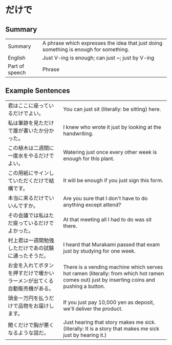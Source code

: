 # だけで

## Summary

<table><tr>   <td>Summary</td>   <td>A phrase which expresses the idea that just doing something is enough for something.</td></tr><tr>   <td>English</td>   <td>Just V-ing is enough; can just ~; just by V-ing</td></tr><tr>   <td>Part of speech</td>   <td>Phrase</td></tr></table>

## Example Sentences

<table><tr>   <td>君はここに座っているだけでよい。</td>   <td>You can just sit (literally: be sitting) here.</td></tr><tr>   <td>私は筆跡を見ただけで誰が書いたか分かった。</td>   <td>I knew who wrote it just by looking at the handwriting.</td></tr><tr>   <td>この植木は二週間に一度水をやるだけでよい。</td>   <td>Watering just once every other week is enough for this plant.</td></tr><tr>   <td>この用紙にサインしていただくだけで結構です。</td>   <td>It will be enough if you just sign this form.</td></tr><tr>   <td>本当に来るだけでいいんですか。</td>   <td>Are you sure that I don't have to do anything except attend?</td></tr><tr>   <td>その会議では私はただ座っているだけでよかった。</td>   <td>At that meeting all I had to do was sit there.</td></tr><tr>   <td>村上君は一週間勉強しただけであの試験に通ったそうだ。</td>   <td>I heard that Murakami passed that exam just by studying for one week.</td></tr><tr>   <td>お金を入れてボタンを押すだけで暖かいラーメンが出てくる自動販売機がある。</td>   <td>There is a vending machine which serves hot ramen (literally: from which hot ramen comes out) just by inserting coins and pushing a button.</td></tr><tr>   <td>頭金一万円を払うだけで品物をお届けします。</td>   <td>If you just pay 10,000 yen as deposit, we'll deliver the product.</td></tr><tr>   <td>聞くだけで胸が悪くなるような話だ。</td>   <td>Just hearing that story makes me sick. (literally: It is a story that makes me sick just by hearing it.)</td></tr></table>

